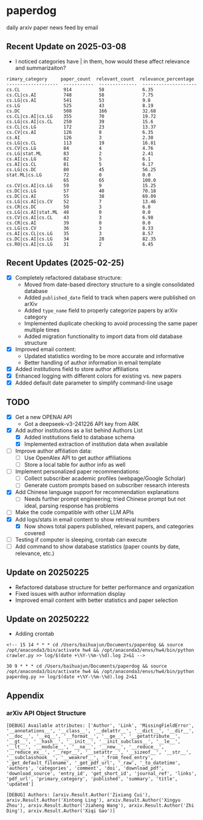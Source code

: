 # paperdog
daily arxiv paper news feed by email


## Recent Update on 2025-03-08
- I noticed categories have | in them, how would these affect relevance and summarizaiton?
```
rimary_category     paper_count  relevant_count  relevance_percentage
-------------------  -----------  --------------  --------------------
cs.CL                914          58              6.35                
cs.CL|cs.AI          748          58              7.75                
cs.LG|cs.AI          541          53              9.8                 
cs.LG                525          43              8.19                
cs.DC                508          166             32.68               
cs.CL|cs.AI|cs.LG    355          70              19.72               
cs.LG|cs.AI|cs.CL    250          39              15.6                
cs.CL|cs.LG          172          23              13.37               
cs.CV|cs.AI          126          8               6.35                
cs.AI                126          3               2.38                
cs.LG|cs.CL          113          19              16.81               
cs.CV|cs.LG          84           4               4.76                
cs.LG|stat.ML        83           2               2.41                
cs.AI|cs.LG          82           5               6.1                 
cs.AI|cs.CL          81           5               6.17                
cs.LG|cs.DC          80           45              56.25               
stat.ML|cs.LG        72           0               0.0                 
                     65           65              100.0               
cs.CV|cs.AI|cs.LG    59           9               15.25               
cs.DC|cs.LG          57           40              70.18               
cs.DC|cs.AI          55           38              69.09               
cs.LG|cs.AI|cs.CV    52           7               13.46               
cs.CR|cs.DC          50           3               6.0                 
cs.LG|cs.AI|stat.ML  48           0               0.0                 
cs.CV|cs.AI|cs.CL    43           3               6.98                
cs.CR|cs.AI          39           0               0.0                 
cs.LG|cs.CV          36           3               8.33                
cs.AI|cs.CL|cs.LG    35           3               8.57                
cs.DC|cs.AI|cs.LG    34           28              82.35               
cs.RO|cs.AI|cs.LG    31           2               6.45    
```

## Recent Updates (2025-02-25)
- [x] Completely refactored database structure:
  - Moved from date-based directory structure to a single consolidated database
  - Added `published_date` field to track when papers were published on arXiv
  - Added `type_name` field to properly categorize papers by arXiv category
  - Implemented duplicate checking to avoid processing the same paper multiple times
  - Added migration functionality to import data from old database structure
- [x] Improved email content:
  - Updated statistics wording to be more accurate and informative
  - Better handling of author information in email template
- [x] Added institutions field to store author affiliations
- [x] Enhanced logging with different colors for existing vs. new papers
- [x] Added default date parameter to simplify command-line usage

## TODO
- [x] Get a new OPENAI API
  - Got a deepseek-v3-241226 API key from ARK
- [x] Add author institutions as a list behind Authors List
  - [x] Added institutions field to database schema
  - [x] Implemented extraction of institution data when available
- [ ] Improve author affiliation data:
  - [ ] Use OpenAlex API to get author affiliations
  - [ ] Store a local table for author info as well
- [ ] Implement personalized paper recommendations:
  - [ ] Collect subscriber academic profiles (webpage/Google Scholar)
  - [ ] Generate custom prompts based on subscriber research interests
- [x] Add Chinese language support for recommendation explanations
  - [ ] Needs further prompt engineering; tried Chinese prompt but not ideal, parsing response has problems
- [ ] Make the code compatible with other LLM APIs 
- [x] Add logs/stats in email content to show retrieval numbers
  - [x] Now shows total papers published, relevant papers, and categories covered
- [ ] Testing if computer is sleeping, crontab can execute
- [ ] Add command to show database statistics (paper counts by date, relevance, etc.)

## Update on 20250225
- Refactored database structure for better performance and organization
- Fixed issues with author information display
- Improved email content with better statistics and paper selection

## Update on 20250222
- Adding crontab
```
<!-- 15 14 * * * cd /Users/baihuajun/Documents/paperdog && source /opt/anaconda3/bin/activate hw4 && /opt/anaconda3/envs/hw4/bin/python crawler.py >> log/$(date +\%Y-\%m-\%d).log 2>&1 -->

30 9 * * * cd /Users/baihuajun/Documents/paperdog && source /opt/anaconda3/bin/activate hw4 && /opt/anaconda3/envs/hw4/bin/python paperdog.py >> log/$(date +\%Y-\%m-\%d).log 2>&1
```

## Appendix

### arXiv API Object Structure
```
[DEBUG] Available attributes: ['Author', 'Link', 'MissingFieldError', '__annotations__', '__class__', '__delattr__', '__dict__', '__dir__', '__doc__', '__eq__', '__format__', '__ge__', '__getattribute__', '__gt__', '__hash__', '__init__', '__init_subclass__', '__le__', '__lt__', '__module__', '__ne__', '__new__', '__reduce__', '__reduce_ex__', '__repr__', '__setattr__', '__sizeof__', '__str__', '__subclasshook__', '__weakref__', '_from_feed_entry', '_get_default_filename', '_get_pdf_url', '_raw', '_to_datetime', 'authors', 'categories', 'comment', 'doi', 'download_pdf', 'download_source', 'entry_id', 'get_short_id', 'journal_ref', 'links', 'pdf_url', 'primary_category', 'published', 'summary', 'title', 'updated']

[DEBUG] Authors: [arxiv.Result.Author('Zixiang Cui'), arxiv.Result.Author('Xintong Ling'), arxiv.Result.Author('Xingyu Zhou'), arxiv.Result.Author('Jiaheng Wang'), arxiv.Result.Author('Zhi Ding'), arxiv.Result.Author('Xiqi Gao')]